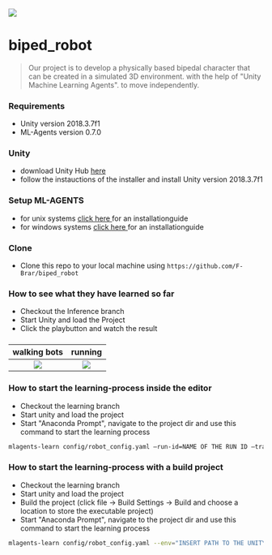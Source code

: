 ### <img src="https://drive.google.com/uc?export=download&id=1_wptefZOG6gH0MrJRHPOMjylXuqET5EW"></img>
# biped_robot

> Our project is to develop a physically based bipedal
character that can be created in a simulated 3D environment.
with the help of "Unity Machine Learning Agents".
to move independently.


### Requirements
- Unity version 2018.3.7f1
- ML-Agents version 0.7.0


### Unity
- download Unity Hub <a href="https://public-cdn.cloud.unity3d.com/hub/prod/UnityHubSetup.exe" target="_blank"> here </a>
- follow the instauctions of the installer and install Unity version 2018.3.7f1
### Setup ML-AGENTS
- for unix systems <a href="https://github.com/Unity-Technologies/ml-agents/blob/master/docs/Installation.md" target="_blank"> click here </a>  for an installationguide
- for windows systems <a href="https://github.com/Unity-Technologies/ml-agents/blob/master/docs/Installation-Windows.md" target="_blank"> click here </a>  for an installationguide

### Clone

- Clone this repo to your local machine using `https://github.com/F-Brar/biped_robot`

### How to see what they have learned so far
* Checkout the Inference branch
* Start Unity and load the Project
* Click the playbutton and watch the result
###
walking bots             |  running
:-------------------------:|:-------------------------:
![](https://drive.google.com/uc?export=download&id=12URH-zMOtkVV_hX-7qfcYL27OHKedGXD)  |  ![](https://drive.google.com/uc?export=download&id=141jXqijxTQV_hPamyMyHKh608aAtpfrb)

### How to start the learning-process inside the editor
* Checkout the learning branch
* Start unity and load the project
* Start "Anaconda Prompt", navigate to the project dir and use this command to start the learning process
```sh
mlagents-learn config/robot_config.yaml —run-id=NAME OF THE RUN ID —train
```


### How to start the learning-process with a build project
* Checkout the learning branch
* Start unity and load the project
* Build the project (click file -> Build Settings -> Build and choose a location to store the executable project)
* Start "Anaconda Prompt", navigate to the project dir and use this command to start the learning process
```sh
mlagents-learn config/robot_config.yaml --env="INSERT PATH TO THE UNITY ENVIRONMENT.EXE" --train --run-id=INSERT NAME OF THE RUN ID
```

